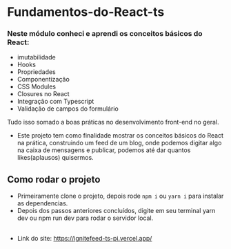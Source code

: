 # Fundamentos-do-React-ts

### Neste módulo conheci e aprendi os conceitos básicos do React:

- imutabilidade
- Hooks
- Propriedades
- Componentização
- CSS Modules
- Closures no React
- Integração com Typescript
- Validação de campos do formulário

 Tudo isso somado a boas práticas no desenvolvimento front-end no geral.
 
 - Este projeto tem como finalidade mostrar os conceitos básicos do React na prática, construindo um feed de um blog, onde podemos digitar algo na caixa de mensagens e publicar, podemos até dar quantos likes(aplausos) quisermos.

## Como rodar o projeto
- Primeiramente clone o projeto, depois rode `npm i` ou `yarn i` para instalar as dependencias.
- Depois dos passos anteriores concluídos, digite em seu terminal yarn dev ou npm run dev para rodar o servidor local.
##
* Link do site: https://ignitefeed-ts-pi.vercel.app/

